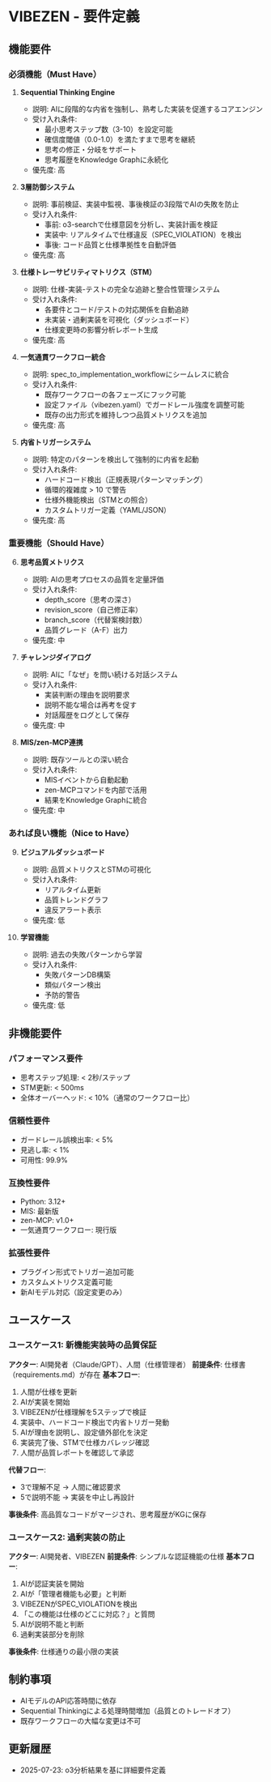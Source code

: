 # VIBEZEN - 要件定義

## 機能要件

### 必須機能（Must Have）

1. **Sequential Thinking Engine**
   - 説明: AIに段階的な内省を強制し、熟考した実装を促進するコアエンジン
   - 受け入れ条件: 
     - 最小思考ステップ数（3-10）を設定可能
     - 確信度閾値（0.0-1.0）を満たすまで思考を継続
     - 思考の修正・分岐をサポート
     - 思考履歴をKnowledge Graphに永続化
   - 優先度: 高

2. **3層防御システム**
   - 説明: 事前検証、実装中監視、事後検証の3段階でAIの失敗を防止
   - 受け入れ条件: 
     - 事前: o3-searchで仕様意図を分析し、実装計画を検証
     - 実装中: リアルタイムで仕様違反（SPEC_VIOLATION）を検出
     - 事後: コード品質と仕様準拠性を自動評価
   - 優先度: 高

3. **仕様トレーサビリティマトリクス（STM）**
   - 説明: 仕様-実装-テストの完全な追跡と整合性管理システム
   - 受け入れ条件: 
     - 各要件とコード/テストの対応関係を自動追跡
     - 未実装・過剰実装を可視化（ダッシュボード）
     - 仕様変更時の影響分析レポート生成
   - 優先度: 高

4. **一気通貫ワークフロー統合**
   - 説明: spec_to_implementation_workflowにシームレスに統合
   - 受け入れ条件: 
     - 既存ワークフローの各フェーズにフック可能
     - 設定ファイル（vibezen.yaml）でガードレール強度を調整可能
     - 既存の出力形式を維持しつつ品質メトリクスを追加
   - 優先度: 高

5. **内省トリガーシステム**
   - 説明: 特定のパターンを検出して強制的に内省を起動
   - 受け入れ条件: 
     - ハードコード検出（正規表現パターンマッチング）
     - 循環的複雑度 > 10 で警告
     - 仕様外機能検出（STMとの照合）
     - カスタムトリガー定義（YAML/JSON）
   - 優先度: 高

### 重要機能（Should Have）

6. **思考品質メトリクス**
   - 説明: AIの思考プロセスの品質を定量評価
   - 受け入れ条件: 
     - depth_score（思考の深さ）
     - revision_score（自己修正率）
     - branch_score（代替案検討数）
     - 品質グレード（A-F）出力
   - 優先度: 中

7. **チャレンジダイアログ**
   - 説明: AIに「なぜ」を問い続ける対話システム
   - 受け入れ条件: 
     - 実装判断の理由を説明要求
     - 説明不能な場合は再考を促す
     - 対話履歴をログとして保存
   - 優先度: 中

8. **MIS/zen-MCP連携**
   - 説明: 既存ツールとの深い統合
   - 受け入れ条件: 
     - MISイベントから自動起動
     - zen-MCPコマンドを内部で活用
     - 結果をKnowledge Graphに統合
   - 優先度: 中

### あれば良い機能（Nice to Have）

9. **ビジュアルダッシュボード**
   - 説明: 品質メトリクスとSTMの可視化
   - 受け入れ条件: 
     - リアルタイム更新
     - 品質トレンドグラフ
     - 違反アラート表示
   - 優先度: 低

10. **学習機能**
    - 説明: 過去の失敗パターンから学習
    - 受け入れ条件: 
      - 失敗パターンDB構築
      - 類似パターン検出
      - 予防的警告
    - 優先度: 低

## 非機能要件

### パフォーマンス要件
- 思考ステップ処理: < 2秒/ステップ
- STM更新: < 500ms
- 全体オーバーヘッド: < 10%（通常のワークフロー比）

### 信頼性要件
- ガードレール誤検出率: < 5%
- 見逃し率: < 1%
- 可用性: 99.9%

### 互換性要件
- Python: 3.12+
- MIS: 最新版
- zen-MCP: v1.0+
- 一気通貫ワークフロー: 現行版

### 拡張性要件
- プラグイン形式でトリガー追加可能
- カスタムメトリクス定義可能
- 新AIモデル対応（設定変更のみ）

## ユースケース

### ユースケース1: 新機能実装時の品質保証
**アクター**: AI開発者（Claude/GPT）、人間（仕様管理者）
**前提条件**: 仕様書（requirements.md）が存在
**基本フロー**:
1. 人間が仕様を更新
2. AIが実装を開始
3. VIBEZENが仕様理解を5ステップで検証
4. 実装中、ハードコード検出で内省トリガー発動
5. AIが理由を説明し、設定値外部化を決定
6. 実装完了後、STMで仕様カバレッジ確認
7. 人間が品質レポートを確認して承認

**代替フロー**: 
- 3で理解不足 → 人間に確認要求
- 5で説明不能 → 実装を中止し再設計

**事後条件**: 高品質なコードがマージされ、思考履歴がKGに保存

### ユースケース2: 過剰実装の防止
**アクター**: AI開発者、VIBEZEN
**前提条件**: シンプルな認証機能の仕様
**基本フロー**:
1. AIが認証実装を開始
2. AIが「管理者機能も必要」と判断
3. VIBEZENがSPEC_VIOLATIONを検出
4. 「この機能は仕様のどこに対応？」と質問
5. AIが説明不能と判断
6. 過剰実装部分を削除

**事後条件**: 仕様通りの最小限の実装

## 制約事項
- AIモデルのAPI応答時間に依存
- Sequential Thinkingによる処理時間増加（品質とのトレードオフ）
- 既存ワークフローの大幅な変更は不可

## 更新履歴
- 2025-07-23: o3分析結果を基に詳細要件定義